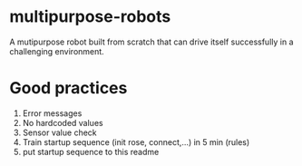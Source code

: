# multipurpose-robots
A mutipurpose robot built from scratch that can drive itself successfully in a challenging environment.

# Good practices
1. Error messages
1. No hardcoded values
1. Sensor value check 
1. Train startup sequence (init rose, connect,…) in 5 min (rules)
1. put startup sequence to this readme
